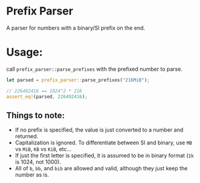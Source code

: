 # Prefix Parser

A parser for numbers with a binary/SI prefix on the end.

# Usage:

call `prefix_parser::parse_prefixes` with the prefixed number to parse.

```rust
let parsed = prefix_parser::parse_prefixes("216MiB");

// 226492416 == 1024^2 * 216
assert_eq!(parsed, 226492416);
```

## Things to note:

 - If no prefix is specified, the value is just converted to a number and returned.
 - Capitalization is ignored. To differentiate between SI and binary, use `MB` vs `MiB`, `KB` vs `KiB`, etc...
 - If just the first letter is specified, it is assumed to be in binary format (`1k` is 1024, not 1000).
 - All of `b`, `bb`, and `bib` are allowed and valid, although they just keep the number as is.
